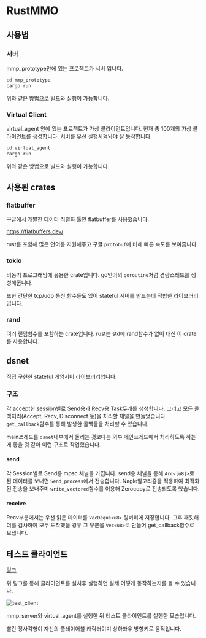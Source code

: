 # RustMMO

## 사용법
### 서버
mmp_prototype안에 있는 프로젝트가 서버 입니다.

```bash
cd mmp_prototype
cargo run
```

위와 같은 방법으로 빌드와 실행이 가능합니다.

### Virtual Client
virtual_agent 안에 있는 프로젝트가 가상 클라이언트입니다.
현재 총 100개의 가상 클라이언트를 생성합니다. 서버를 우선 실행시켜놔야 잘 동작합니다.

```bash
cd virtual_agent
cargo run
```

위와 같은 방법으로 빌드와 실행이 가능합니다.

## 사용된 crates
### flatbuffer
구글에서 개발한 데이터 직렬화 툴인 flatbuffer를 사용했습니다.

https://flatbuffers.dev/

rust를 포함해 많은 언어를 지원해주고 구글 `protobuf`에 비해 빠른 속도를 보여줍니다.

### tokio
비동기 프로그래밍에 유용한 crate입니다.
go언어의 `goroutine`처럼 경량스레드를 생성해줍니다.

또한 간단한 tcp/udp 통신 함수들도 있어 stateful 서버를 만드는데 적합한 라이브러리입니다.

### rand
여러 랜덤함수를 포함하는 crate입니다.
rust는 std에 rand함수가 없어 대신 이 crate를 사용합니다.


## dsnet
직접 구현한 stateful 게임서버 라이브러리입니다.

### 구조
각 accept한 session별로 Send용과 Recv용 Task두개를 생성합니다.
그리고 모든 콜백처리(Accept, Recv, Disconnect 등)을 처리할 채널을 만들었습니다.
`get_callback`함수를 통해 발생한 콜백들을 처리할 수 있습니다.

main쓰레드를 `dsnet`내부에서 돌리는 것보다는 외부 메인쓰레드에서 처리하도록 하는게 좋을 것 같아 이런 구조로 작업했습니다.

#### send
각 Session별로 Send용 mpsc 채널을 가집니다.
send용 채널을 통해 `Arc<[u8]>`로 된 데이터를 보내면 `Send_process`에서 전송합니다.
Nagle알고리즘을 적용하여 최적화된 전송을 보내주며 `write_vectored`함수를 이용해 Zerocopy로 전송되도록 했습니다.

#### receive
Recv부분에서는 우선 읽은 데이터를 `VecDeque<u8>` 링버퍼에 저장합니다.
그후 패킷해더를 검사하여 모두 도착했을 경우 그 부분을 `Vec<u8>`로 만들어 get_callback함수로 보냅니다.


## 테스트 클라이언트
[링크](https://1drv.ms/f/c/c07419687adffcbf/EgMjW3yVjGFDsWEYxCVNWPwBAcQ9vSUJ_fANbXJvibK_gw?e=yXXIvR)

위 링크를 통해 클라이언트를 설치후 실행하면 실제 어떻게 동작하는지를 볼 수 있습니다.

![test_client](/readme_resource/test_client.webp)

mmp_server와 virtual_agent를 실행한 뒤 테스트 클라이언트를 실행한 모습입니다.

빨간 정사각형이 자신의 플레이어블 캐릭터이며 상하좌우 방향키로 움직입니다.

